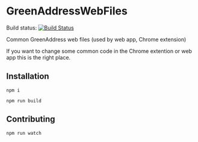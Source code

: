 # GreenAddressWebFiles

Build status: [![Build Status](https://travis-ci.org/greenaddress/GreenAddressWebFiles.png?branch=js_only_deprecated)](https://travis-ci.org/greenaddress/GreenAddressWebFiles)

Common GreenAddress web files (used by web app, Chrome extension)

If you want to change some common code in the Chrome extention or web app this is the right place.

## Installation
`npm i`

`npm run build`

## Contributing
`npm run watch`
